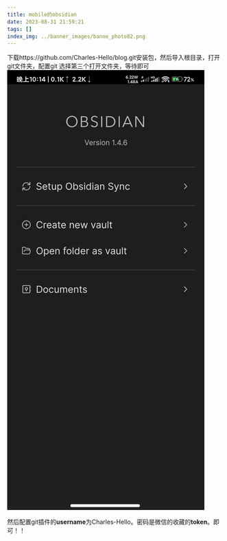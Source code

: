 ```yaml
---
title: mobile的obsidian
date: 2023-08-31 21:59:21
tags: []
index_img: ../banner_images/banne_photo82.png
---
```


下载https://github.com/Charles-Hello/blog.git安装包，然后导入根目录，打开git文件夹，配置git
选择第三个打开文件夹，等待即可
![](../images/Screenshot_2023-08-31-22-14-45-976_md.obsidian.jpg)

然后配置git插件的**username**为Charles-Hello。密码是微信的收藏的**token**。即可！！


